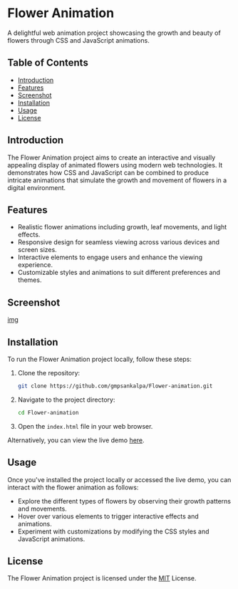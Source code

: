 # Flower Animation

A delightful web animation project showcasing the growth and beauty of flowers through CSS and JavaScript animations.


## Table of Contents

- [Introduction](#introduction)
- [Features](#features)
- [Screenshot](#screenshot)
- [Installation](#installation)
- [Usage](#usage)
- [License](#license)

## Introduction

The Flower Animation project aims to create an interactive and visually appealing display of animated flowers using modern web technologies. It demonstrates how CSS and JavaScript can be combined to produce intricate animations that simulate the growth and movement of flowers in a digital environment.

## Features

- Realistic flower animations including growth, leaf movements, and light effects.
- Responsive design for seamless viewing across various devices and screen sizes.
- Interactive elements to engage users and enhance the viewing experience.
- Customizable styles and animations to suit different preferences and themes.

## Screenshot

[img](./img/image.png)

## Installation

To run the Flower Animation project locally, follow these steps:

1. Clone the repository:

    ```bash
    git clone https://github.com/gmpsankalpa/Flower-animation.git

2. Navigate to the project directory:

    ```bash
    cd Flower-animation

3. Open the `index.html` file in your web browser.

Alternatively, you can view the live demo [here](https://gmpsankalpa.github.io/Flower-animation/).

## Usage

Once you've installed the project locally or accessed the live demo, you can interact with the flower animation as follows:

- Explore the different types of flowers by observing their growth patterns and movements.
- Hover over various elements to trigger interactive effects and animations.
- Experiment with customizations by modifying the CSS styles and JavaScript animations.

## License

The Flower Animation project is licensed under the [MIT](LICENSE) License.